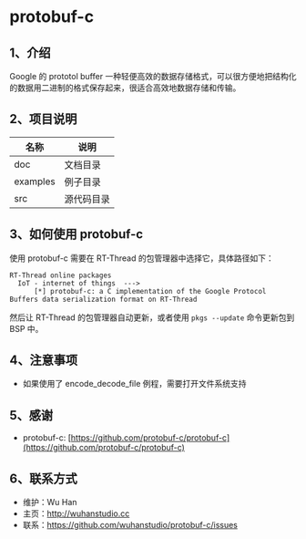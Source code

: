 # protobuf-c

## 1、介绍

Google 的 prototol buffer 一种轻便高效的数据存储格式，可以很方便地把结构化的数据用二进制的格式保存起来，很适合高效地数据存储和传输。

## 2、项目说明

| 名称     | 说明       |
| -------- | ---------- |
| doc     | 文档目录   |
| examples | 例子目录   |
| src      | 源代码目录 |

## 3、如何使用 protobuf-c

使用 protobuf-c 需要在 RT-Thread 的包管理器中选择它，具体路径如下：

```
RT-Thread online packages
  IoT - internet of things  --->
      [*] protobuf-c: a C implementation of the Google Protocol Buffers data serialization format on RT-Thread
```

然后让 RT-Thread 的包管理器自动更新，或者使用 `pkgs --update` 命令更新包到 BSP 中。

## 4、注意事项

- 如果使用了 encode_decode_file 例程，需要打开文件系统支持

## 5、感谢

- protobuf-c: [https://github.com/protobuf-c/protobuf-c](https://github.com/protobuf-c/protobuf-c)

## 6、联系方式

- 维护：Wu Han
- 主页：http://wuhanstudio.cc
- 联系：https://github.com/wuhanstudio/protobuf-c/issues
